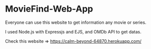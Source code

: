 # MovieFind-Web-App
Everyone can use this website to get information any movie or series.

I used Node.js with Expressjs and EJS, and OMDb API to get datas.

Check this website => https://calm-beyond-64870.herokuapp.com/
